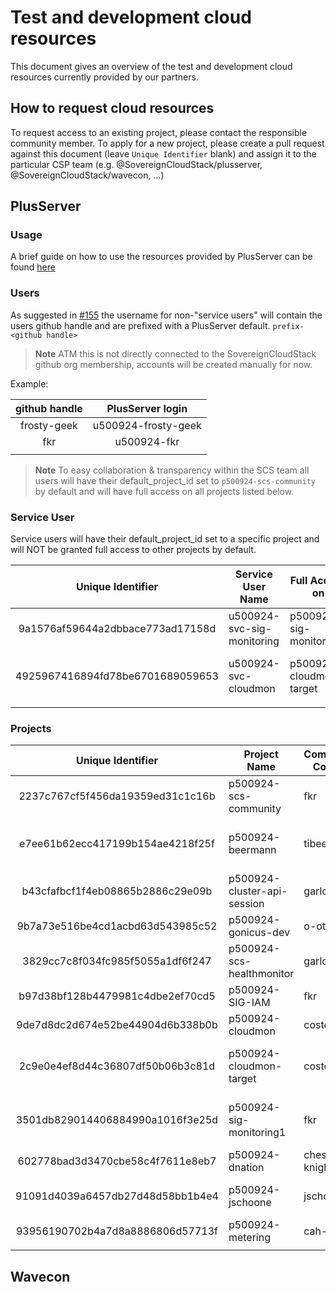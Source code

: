 # Test and development cloud resources

This document gives an overview of the test and development cloud resources currently provided by our partners.

## How to request cloud resources

To request access to an existing project, please contact the responsible community member. To apply for a new project, please create a pull request against this document (leave `Unique Identifier` blank) and assign it to the particular CSP team (e.g. @SovereignCloudStack/plusserver, @SovereignCloudStack/wavecon, ...)

## PlusServer

### Usage

A brief guide on how to use the resources provided by PlusServer can be found [here](plusserver-gx-scs.md)

### Users

As suggested in [#155](https://github.com/SovereignCloudStack/Docs/issues/155) the username for non-"service users" will contain the users github handle and are prefixed with a PlusServer default.
``prefix-<github handle>``

> **Note**
>  ATM this is not directly connected to the SovereignCloudStack github org membership, accounts will be created manually for now.

Example:

| github handle | PlusServer login |
|:---:|:---:|
| frosty-geek | u500924-frosty-geek |
| fkr | u500924-fkr |
| | |

> **Note**
> To easy collaboration & transparency within the SCS team all users will have their default_project_id set to ``p500924-scs-community`` by default and will have full access on all projects listed below.

### Service User

Service users will have their default_project_id set to a specific project and will NOT be granted full access to other projects by default.

| Unique Identifier | Service User Name | Full Access on | Community Contact | Description | Needed until |
|:---:|---|---|---|---|:---:|
| 9a1576af59644a2dbbace773ad17158d | u500924-svc-sig-monitoring | p500924-sig-monitoring1 | fkr | Service User - SIG Monitoring | 31.12.2023 |
| 4925967416894fd78be6701689059653 | u500924-svc-cloudmon | p500924-cloudmon-target | costelter | Service User - CloudMon Test Project | 31.12.2023 |
|  |  |  |  |  |

### Projects

|        Unique Identifier         | Project Name                | Community Contact | Description                       | Needed until |
|:--------------------------------:|-----------------------------|-------------------|-----------------------------------|:------------:|
| 2237c767cf5f456da19359ed31c1c16b | p500924-scs-community       | fkr               | SCS Community Project             |      ∞       |
| e7ee61b62ecc417199b154ae4218f25f | p500924-beermann            | tibeer            | Project of Tim Beermann, OSISM    |      ∞       |
| b43cfafbcf1f4eb08865b2886c29e09b | p500924-cluster-api-session | garloff           | cluster-api hands on session      |      ∞       |
| 9b7a73e516be4cd1acbd63d543985c52 | p500924-gonicus-dev         | o-otte            | GONICUS GmbH                      |      ∞       |
| 3829cc7c8f034fc985f5055a1df6f247 | p500924-scs-healthmonitor   | garloff           | SCS Health Monitor                |      ∞       |
| b97d38bf128b4479981c4dbe2ef70cd5 | p500924-SIG-IAM             | fkr               | SIG IAM                           |      ∞       |
| 9de7d8dc2d674e52be44904d6b338b0b | p500924-cloudmon            | costelter         | CloudMon Test Project             |  31.12.2023  |
| 2c9e0e4ef8d44c36807df50b06b3c81d | p500924-cloudmon-target     | costelter         | Target project for CloudMon tests |  31.12.2023  |
| 3501db829014406884990a1016f3e25d | p500924-sig-monitoring1     | fkr               | SIG Monitoring - cloudmon target  |  31.12.2023  |
| 602778bad3d3470cbe58c4f7611e8eb7 | p500924-dnation             | chess-knight      | dNation Dev Project               |      ∞       |
| 91091d4039a6457db27d48d58bb1b4e4 | p500924-jschoone            | jschoone          | KaaS dev and evaluation           |      ∞       |
| 93956190702b4a7d8a8886806d57713f | p500924-metering            | cah-link          | Metering Dev Project              |  31.12.2023  |
|                                  |                             |                   |                                   |              |

## Wavecon
